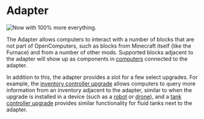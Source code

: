 # Adapter

![Now with 100% more everything.](oredict:oc:adapter)

The Adapter allows computers to interact with a number of blocks that are not part of OpenComputers, such as blocks from Minecraft itself (like the Furnace) and from a number of other mods. Supported blocks adjacent to the adapter will show up as components in [computers](computer.md) connected to the adapter.

In addition to this, the adapter provides a slot for a few select upgrades. For example, the [inventory controller upgrade](inventoryControllerUpgrade.md) allows computers to query more information from an inventory adjacent to the adapter, similar to when the upgrade is installed in a device (such as a [robot](robot.md) or [drone](drone.md)), and a [tank controller upgrade](tankControllerUpgrade.md) provides similar functionality for fluid tanks next to the adapter.
